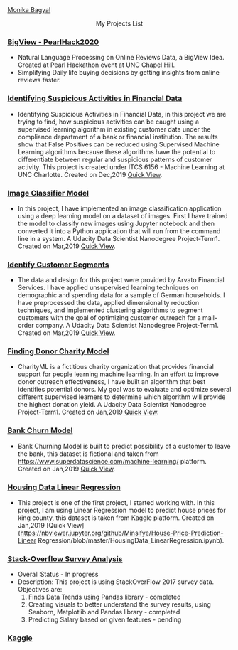 <div class="LI-profile-badge"  data-version="v1" data-size="medium" data-locale="en_US" data-type="vertical" data-theme="light" data-vanity="mbagyal"><a class="LI-simple-link" href='https://www.linkedin.com/in/mbagyal?trk=profile-badge'>Monika Bagyal</a></div>

<p align="center">
   My Projects List
</p>

   
      
         
         



### [BigView - PearlHack2020](https://minsifye.github.io/BigView/)
- Natural Language Processing on Online Reviews Data, a BigView Idea. Created at Pearl Hackathon event at UNC Chapel Hill.
- Simplifying Daily life buying decisions by getting insights from online reviews faster.


### [Identifying Suspicious Activities in Financial Data](https://github.com/Minsifye/Identifying-Suspicious-Activities-in-Financial-Data/blob/master/Identifying_Suspicious_Activities_In_Financial_Data.ipynb) 
- Identifying Suspicious Activities in Financial Data, in this project we are trying to find, how suspicious activities can be caught using a supervised learning algorithm in existing customer data under the compliance department of a bank or financial institution. The results show that False Positives can be reduced using Supervised Machine Learning algorithms because these algorithms have the potential to differentiate between regular and suspicious patterns of customer activity. This project is created under ITCS 6156 - Machine Learning at UNC Charlotte. Created on Dec,2019 [Quick View](https://nbviewer.jupyter.org/github/Minsifye/Identifying-Suspicious-Activities-in-Financial-Data/blob/master/Identifying_Suspicious_Activities_In_Financial_Data.ipynb).


### [Image Classifier Model](https://github.com/Minsifye/Image-Classifier-Model/blob/master/Image%20Classifier%20Project.ipynb) 
- In this project, I have implemented an image classification application using a deep learning model on a dataset of images. First I have trained the model to classify new images using Jupyter notebook and then converted it into a Python application that will run from the command line in a system. A Udacity Data Scientist Nanodegree Project-Term1. Created on Mar,2019 [Quick View](https://nbviewer.jupyter.org/github/Minsifye/Image-Classifier-Model/blob/master/Image%20Classifier%20Project.ipynb).


### [Identify Customer Segments](https://github.com/Minsifye/Identify_Customer_Segments/blob/master/Identify_Customer_Segments.ipynb)  
- The data and design for this project were provided by Arvato Financial Services. I have applied unsupervised learning techniques on demographic and spending data for a sample of German households. I have preprocessed the data, applied dimensionality reduction techniques, and implemented clustering algorithms to segment customers with the goal of optimizing customer outreach for a mail-order company. A Udacity Data Scientist Nanodegree Project-Term1. Created on Mar,2019 [Quick View](https://nbviewer.jupyter.org/github/Minsifye/Identify_Customer_Segments/blob/master/Identify_Customer_Segments.ipynb).


### [Finding Donor Charity Model](https://github.com/Minsifye/Finding_Donors_CharityML/blob/master/Finding_Donors_CharityML.ipynb) 
- CharityML is a fictitious charity organization that provides financial support for people learning machine learning. In an effort to improve donor outreach effectiveness, I have built an algorithm that best identifies potential donors. My goal was to evaluate and optimize several different supervised learners to determine which algorithm will provide the highest donation yield. A Udacity Data Scientist Nanodegree Project-Term1. Created on Jan,2019 [Quick View](https://nbviewer.jupyter.org/github/Minsifye/Finding_Donors_CharityML/blob/master/Finding_Donors_CharityML.ipynb).



### [Bank Churn Model](https://github.com/Minsifye/Churn-Prediction-Model-for-a-Bank/blob/master/Bank_Churn_Model.ipynb) 
- Bank Churning Model is built to predict possibility of a customer to leave the bank, this dataset is fictional and taken from https://www.superdatascience.com/machine-learning/ platform. Created on Jan,2019 [Quick View](https://nbviewer.jupyter.org/github/Minsifye/Churn-Prediction-Model-for-a-Bank/blob/master/Bank_Churn_Model.ipynb).


### [Housing Data Linear Regression](https://github.com/Minsifye/House-Price-Prediction-Linear-Regression) 
- This project is one of the first project, I started working with. In this project, I am using Linear Regression model to predict house prices for king county, this dataset is taken from Kaggle platform. Created on Jan,2019 [Quick View](https://nbviewer.jupyter.org/github/Minsifye/House-Price-Prediction-Linear Regression/blob/master/HousingData_LinearRegression.ipynb).




### [Stack-Overflow Survey Analysis](https://github.com/Minsifye/Stack-Overflow-Survey-Data-Analysis/blob/master/StackOverflow_DataAnalysis_FirstLook.ipynb)
- Overall Status - In progress
- Description: This project is using StackOverFlow 2017 survey data. Objectives are:
   1. Finds Data Trends using Pandas library - completed
   2. Creating visuals to better understand the survey results, using Seaborn, Matplotlib and Pandas library - completed
   3. Predicting Salary based on given features - pending
   

<script type="text/javascript" src="https://platform.linkedin.com/badges/js/profile.js" async defer></script>

### [Kaggle](https://www.kaggle.com/minsifye)
